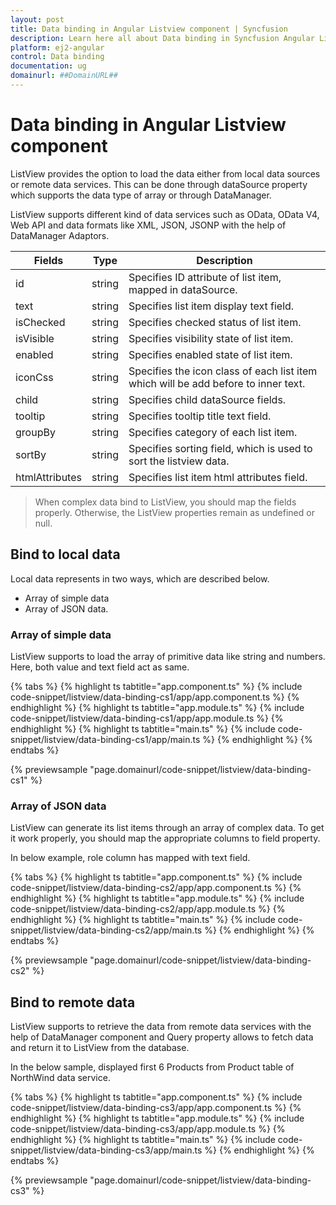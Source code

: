 ```yaml
---
layout: post
title: Data binding in Angular Listview component | Syncfusion
description: Learn here all about Data binding in Syncfusion Angular Listview component of Syncfusion Essential JS 2 and more.
platform: ej2-angular
control: Data binding 
documentation: ug
domainurl: ##DomainURL##
---
```


# Data binding in Angular Listview component

ListView provides the option to load the data either from local data sources or remote data services.
This can be done through dataSource property which supports the data type of array or through DataManager.

ListView supports different kind of data services such as OData, OData V4, Web API and
data formats like XML, JSON, JSONP with the help of DataManager Adaptors.

| Fields | Type | Description |
|------|------|-------------|
| id | string | Specifies ID attribute of list item, mapped in dataSource. |
| text | string | Specifies list item display text field. |
| isChecked | string | Specifies checked status of list item. |
| isVisible | string | Specifies visibility state of list item. |
| enabled | string | Specifies enabled state of list item. |
| iconCss | string | Specifies the icon class of each list item which will be add before to inner text. |
| child | string | Specifies child dataSource fields. |
| tooltip | string | Specifies tooltip title text field. |
| groupBy | string | Specifies category of each list item. |
| sortBy | string | Specifies sorting field, which is used to sort the listview data. |
| htmlAttributes | string | Specifies list item html attributes field. |

> When complex data bind to ListView, you should map the fields properly. Otherwise, the ListView properties remain as undefined or null.

## Bind to local data

Local data represents in two ways, which are described below.

* Array of simple data
* Array of JSON data.

### Array of simple data

ListView supports to load the array of primitive data like string and numbers. Here, both value and text field act as same.

{% tabs %}
{% highlight ts tabtitle="app.component.ts" %}
{% include code-snippet/listview/data-binding-cs1/app/app.component.ts %}
{% endhighlight %}
{% highlight ts tabtitle="app.module.ts" %}
{% include code-snippet/listview/data-binding-cs1/app/app.module.ts %}
{% endhighlight %}
{% highlight ts tabtitle="main.ts" %}
{% include code-snippet/listview/data-binding-cs1/app/main.ts %}
{% endhighlight %}
{% endtabs %}
  
{% previewsample "page.domainurl/code-snippet/listview/data-binding-cs1" %}

### Array of JSON data

ListView can generate its list items through an array of complex data. To get it work properly, you should map the appropriate columns to field property.

In below example, role column has mapped with text field.

{% tabs %}
{% highlight ts tabtitle="app.component.ts" %}
{% include code-snippet/listview/data-binding-cs2/app/app.component.ts %}
{% endhighlight %}
{% highlight ts tabtitle="app.module.ts" %}
{% include code-snippet/listview/data-binding-cs2/app/app.module.ts %}
{% endhighlight %}
{% highlight ts tabtitle="main.ts" %}
{% include code-snippet/listview/data-binding-cs2/app/main.ts %}
{% endhighlight %}
{% endtabs %}
  
{% previewsample "page.domainurl/code-snippet/listview/data-binding-cs2" %}

## Bind to remote data

ListView supports to retrieve the data from remote data services with the help of DataManager component and Query property allows to fetch data and return it to ListView from the database.

In the below sample, displayed first 6 Products from Product table of NorthWind data service.

{% tabs %}
{% highlight ts tabtitle="app.component.ts" %}
{% include code-snippet/listview/data-binding-cs3/app/app.component.ts %}
{% endhighlight %}
{% highlight ts tabtitle="app.module.ts" %}
{% include code-snippet/listview/data-binding-cs3/app/app.module.ts %}
{% endhighlight %}
{% highlight ts tabtitle="main.ts" %}
{% include code-snippet/listview/data-binding-cs3/app/main.ts %}
{% endhighlight %}
{% endtabs %}
  
{% previewsample "page.domainurl/code-snippet/listview/data-binding-cs3" %}
